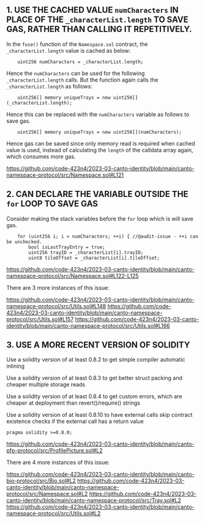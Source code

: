 ## 1. USE THE CACHED VALUE `numCharacters` IN PLACE OF THE `_characterList.length` TO SAVE GAS, RATHER THAN CALLING IT REPETITIVELY.

In the `fuse()` function of the `Namespace.sol` contract, the `_characterList.length` value is cached as below:

        uint256 numCharacters = _characterList.length;
		
Hence the `numCharacters` can be used for the following `_characterList.length` calls. But the function again calls the `_characterList.length` as follows:

        uint256[] memory uniqueTrays = new uint256[](_characterList.length);
		
Hence this can be replaced with the `numCharacters` variable as follows to save gas.

        uint256[] memory uniqueTrays = new uint256[](numCharacters);
		
Hence gas can be saved since only memory read is required when cached value is used, instead of calculating the `length` of the calldata array again, which consumes more gas.

https://github.com/code-423n4/2023-03-canto-identity/blob/main/canto-namespace-protocol/src/Namespace.sol#L121

## 2. CAN DECLARE THE VARIABLE OUTSIDE THE `for` LOOP TO SAVE GAS

Consider making the stack variables before the `for` loop which is will save gas.

        for (uint256 i; i < numCharacters; ++i) { //@audit-issue - ++i can be unchecked.
            bool isLastTrayEntry = true;
            uint256 trayID = _characterList[i].trayID;
            uint8 tileOffset = _characterList[i].tileOffset;
			
https://github.com/code-423n4/2023-03-canto-identity/blob/main/canto-namespace-protocol/src/Namespace.sol#L122-L125

There are 3 more instances of this issue:

https://github.com/code-423n4/2023-03-canto-identity/blob/main/canto-namespace-protocol/src/Utils.sol#L148
https://github.com/code-423n4/2023-03-canto-identity/blob/main/canto-namespace-protocol/src/Utils.sol#L157
https://github.com/code-423n4/2023-03-canto-identity/blob/main/canto-namespace-protocol/src/Utils.sol#L166

## 3. USE A MORE RECENT VERSION OF SOLIDITY

Use a solidity version of at least 0.8.2 to get simple compiler automatic inlining

Use a solidity version of at least 0.8.3 to get better struct packing and cheaper multiple storage reads

Use a solidity version of at least 0.8.4 to get custom errors, which are cheaper at deployment than revert()/require() strings

Use a solidity version of at least 0.8.10 to have external calls skip contract existence checks if the external call has a return value

	pragma solidity >=0.8.0;
	
https://github.com/code-423n4/2023-03-canto-identity/blob/main/canto-pfp-protocol/src/ProfilePicture.sol#L2

There are 4 more instances of this issue:

https://github.com/code-423n4/2023-03-canto-identity/blob/main/canto-bio-protocol/src/Bio.sol#L2
https://github.com/code-423n4/2023-03-canto-identity/blob/main/canto-namespace-protocol/src/Namespace.sol#L2
https://github.com/code-423n4/2023-03-canto-identity/blob/main/canto-namespace-protocol/src/Tray.sol#L2
https://github.com/code-423n4/2023-03-canto-identity/blob/main/canto-namespace-protocol/src/Utils.sol#L2